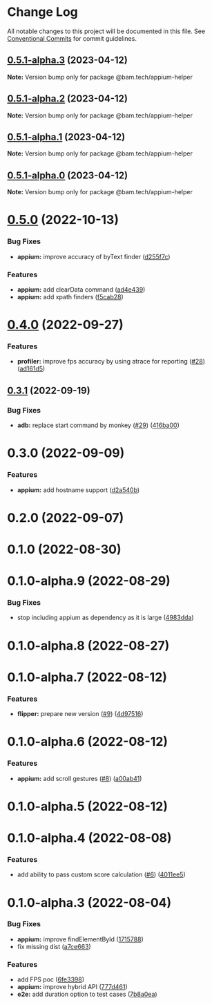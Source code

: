 # Change Log

All notable changes to this project will be documented in this file.
See [Conventional Commits](https://conventionalcommits.org) for commit guidelines.

## [0.5.1-alpha.3](https://github.com/bamlab/android-performance-profiler/compare/@bam.tech/appium-helper@0.5.0...@bam.tech/appium-helper@0.5.1-alpha.3) (2023-04-12)

**Note:** Version bump only for package @bam.tech/appium-helper

## [0.5.1-alpha.2](https://github.com/bamlab/android-performance-profiler/compare/@bam.tech/appium-helper@0.5.0...@bam.tech/appium-helper@0.5.1-alpha.2) (2023-04-12)

**Note:** Version bump only for package @bam.tech/appium-helper

## [0.5.1-alpha.1](https://github.com/bamlab/android-performance-profiler/compare/@bam.tech/appium-helper@0.5.0...@bam.tech/appium-helper@0.5.1-alpha.1) (2023-04-12)

**Note:** Version bump only for package @bam.tech/appium-helper

## [0.5.1-alpha.0](https://github.com/bamlab/android-performance-profiler/compare/@bam.tech/appium-helper@0.5.0...@bam.tech/appium-helper@0.5.1-alpha.0) (2023-04-12)

**Note:** Version bump only for package @bam.tech/appium-helper

# [0.5.0](https://github.com/bamlab/android-performance-profiler/compare/@bam.tech/appium-helper@0.4.0...@bam.tech/appium-helper@0.5.0) (2022-10-13)

### Bug Fixes

- **appium:** improve accuracy of byText finder ([d255f7c](https://github.com/bamlab/android-performance-profiler/commit/d255f7c82a16d6fea1a49a1bd1fc2bbb023be833))

### Features

- **appium:** add clearData command ([ad4e439](https://github.com/bamlab/android-performance-profiler/commit/ad4e4392e817fbd7656dd6e2aefefa8f2dc28944))
- **appium:** add xpath finders ([f5cab28](https://github.com/bamlab/android-performance-profiler/commit/f5cab2884e681ce57a5d14982e58a4940b0c894f))

# [0.4.0](https://github.com/bamlab/android-performance-profiler/compare/@bam.tech/appium-helper@0.3.1...@bam.tech/appium-helper@0.4.0) (2022-09-27)

### Features

- **profiler:** improve fps accuracy by using atrace for reporting ([#28](https://github.com/bamlab/android-performance-profiler/issues/28)) ([ad161d5](https://github.com/bamlab/android-performance-profiler/commit/ad161d53b6d219242641e33e5d1f8214ad0f5f6c))

## [0.3.1](https://github.com/bamlab/android-performance-profiler/compare/@bam.tech/appium-helper@0.3.0...@bam.tech/appium-helper@0.3.1) (2022-09-19)

### Bug Fixes

- **adb:** replace start command by monkey ([#29](https://github.com/bamlab/android-performance-profiler/issues/29)) ([416ba00](https://github.com/bamlab/android-performance-profiler/commit/416ba003c140ccb79ae168de5726846ae7060c69))

# 0.3.0 (2022-09-09)

### Features

- **appium:** add hostname support ([d2a540b](https://github.com/bamlab/android-performance-profiler/commit/d2a540b3d4946bec714254cf5d5fd0beab90013e))

# 0.2.0 (2022-09-07)

# 0.1.0 (2022-08-30)

# 0.1.0-alpha.9 (2022-08-29)

### Bug Fixes

- stop including appium as dependency as it is large ([4983dda](https://github.com/bamlab/android-performance-profiler/commit/4983ddadd13f6ad80343c784121fe2c1e878e499))

# 0.1.0-alpha.8 (2022-08-27)

# 0.1.0-alpha.7 (2022-08-12)

### Features

- **flipper:** prepare new version ([#9](https://github.com/bamlab/android-performance-profiler/issues/9)) ([4d97516](https://github.com/bamlab/android-performance-profiler/commit/4d97516f9a0b8f1715c0b22c1bdab70fb32cc527))

# 0.1.0-alpha.6 (2022-08-12)

### Features

- **appium:** add scroll gestures ([#8](https://github.com/bamlab/android-performance-profiler/issues/8)) ([a00ab41](https://github.com/bamlab/android-performance-profiler/commit/a00ab4186d82e086aec0819a246c32abd0d4f946))

# 0.1.0-alpha.5 (2022-08-12)

# 0.1.0-alpha.4 (2022-08-08)

### Features

- add ability to pass custom score calculation ([#6](https://github.com/bamlab/android-performance-profiler/issues/6)) ([4011ee5](https://github.com/bamlab/android-performance-profiler/commit/4011ee59dfd1b51530974cfaea6a60873e5699fc))

# 0.1.0-alpha.3 (2022-08-04)

### Bug Fixes

- **appium:** improve findElementById ([1715788](https://github.com/bamlab/android-performance-profiler/commit/1715788ee3fa7985393c2b0e6aeff67f873a9033))
- fix missing dist ([a7ce663](https://github.com/bamlab/android-performance-profiler/commit/a7ce6632be3aec5eadec483321b30c728ff68876))

### Features

- add FPS poc ([6fe3398](https://github.com/bamlab/android-performance-profiler/commit/6fe33981db9cfd45bae8d9db7973cff7286d394c))
- **appium:** improve hybrid API ([777d461](https://github.com/bamlab/android-performance-profiler/commit/777d46118ba3c69439be4d984682694cfdad4575))
- **e2e:** add duration option to test cases ([7b8a0ea](https://github.com/bamlab/android-performance-profiler/commit/7b8a0ea3a36dc6922be7c26cff78345a10eeb0cf))
